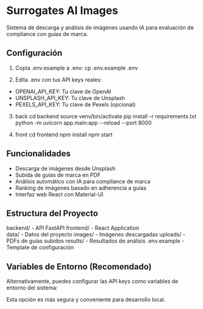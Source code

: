 # Surrogates AI Images

Sistema de descarga y análisis de imágenes usando IA para evaluación de compliance con guías de marca.

## Configuración

1. Copia .env.example a .env:
cp .env.example .env

2. Edita .env con tus API keys reales:
- OPENAI_API_KEY: Tu clave de OpenAI
- UNSPLASH_API_KEY: Tu clave de Unsplash  
- PEXELS_API_KEY: Tu clave de Pexels (opcional)

3. back
cd backend
source venv/bin/activate
pip install -r requirements.txt
python -m uvicorn app.main:app --reload --port 8000

4. front
cd frontend
npm install
npm start

## Funcionalidades

- Descarga de imágenes desde Unsplash
- Subida de guías de marca en PDF
- Análisis automático con IA para compliance de marca
- Ranking de imágenes basado en adherencia a guías
- Interfaz web React con Material-UI

## Estructura del Proyecto

backend/          - API FastAPI
frontend/         - React Application  
data/            - Datos del proyecto
  images/        - Imágenes descargadas
  uploads/       - PDFs de guías subidos
  results/       - Resultados de análisis
.env.example     - Template de configuración

## Variables de Entorno (Recomendado)

Alternativamente, puedes configurar las API keys como variables de entorno del sistema:

Esta opción es más segura y conveniente para desarrollo local.
